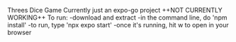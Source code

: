 Threes Dice Game
Currently just an expo-go project
++NOT CURRENTLY WORKING++
To run:
-download and extract
-in the command line, do 'npm install'
-to run, type 'npx expo start'
-once it's running, hit w to open in your browser
